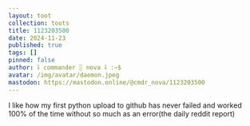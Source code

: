 ```yaml
---
layout: toot
collection: toots
title: 1123203500
date: 2024-11-23
published: true
tags: []
pinned: false
author: ⸸ commander ░ nova ⸸ :~$
avatar: /img/avatar/daemon.jpeg
mastodon: https://mastodon.online/@cmdr_nova/1123203500
---
```


I like how my first python upload to github has never failed and worked 100% of the time without so much as an error(the daily reddit report)
